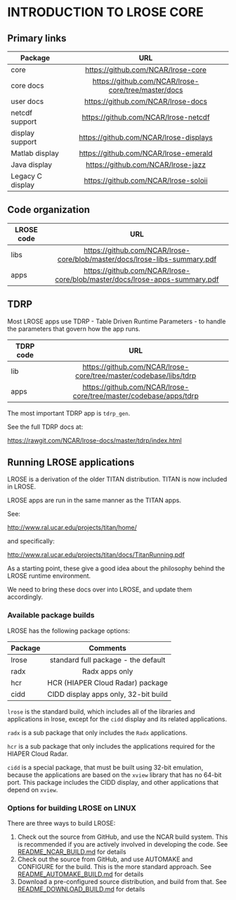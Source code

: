 # INTRODUCTION TO LROSE CORE

## Primary links

| Package           | URL      |
| -------------     |:-------------:|
| core              | https://github.com/NCAR/lrose-core |
| core docs         | https://github.com/NCAR/lrose-core/tree/master/docs |
| user docs         | https://github.com/NCAR/lrose-docs |
| netcdf support    | https://github.com/NCAR/lrose-netcdf |
| display support   | https://github.com/NCAR/lrose-displays |
| Matlab display    | https://github.com/NCAR/lrose-emerald |
| Java display      | https://github.com/NCAR/lrose-jazz |
| Legacy C display  | https://github.com/NCAR/lrose-soloii |

## Code organization

| LROSE code        | URL      |
| -------------     |:-------------:|
| libs       | https://github.com/NCAR/lrose-core/blob/master/docs/lrose-libs-summary.pdf |
| apps       | https://github.com/NCAR/lrose-core/blob/master/docs/lrose-apps-summary.pdf |

## TDRP

Most LROSE apps use TDRP - Table Driven Runtime Parameters - to handle the parameters
that govern how the app runs.

| TDRP code         | URL      |
| -------------     |:-------------:|
| lib       | https://github.com/NCAR/lrose-core/tree/master/codebase/libs/tdrp |
| apps      | https://github.com/NCAR/lrose-core/tree/master/codebase/apps/tdrp |

The most important TDRP app is `tdrp_gen`.

See the full TDRP docs at:

 https://rawgit.com/NCAR/lrose-docs/master/tdrp/index.html

## Running LROSE applications

LROSE is a derivation of the older TITAN distribution. TITAN is now included in LROSE.

LROSE apps are run in the same manner as the TITAN apps.

See:

  http://www.ral.ucar.edu/projects/titan/home/

and specifically:

  http://www.ral.ucar.edu/projects/titan/docs/TitanRunning.pdf

As a starting point, these give a good idea about the philosophy behind the
LROSE runtime environment.

We need to bring these docs over into LROSE, and update them accordingly.


### Available package builds

LROSE has the following package options:

| Package       | Comments      |
| ------------- |:-------------:|
| lrose         | standard full package - the default |
| radx          | Radx apps only |
| hcr           | HCR (HIAPER Cloud Radar) package |
| cidd          | CIDD display apps only, 32-bit build |

`lrose` is the standard build, which includes all of the libraries and applications in lrose, except for the `cidd` display and its related applications.

`radx` is a sub package that only includes the `Radx` applications.

`hcr` is a sub package that only includes the applications required for the HIAPER Cloud Radar.

`cidd` is a special package, that must be built using 32-bit emulation, because the applications are based on the `xview` library that has no 64-bit port. This package includes the CIDD display, and other applications that depend on `xview`.

### Options for building LROSE on LINUX

There are three ways to build LROSE:

1. Check out the source from GitHub, and use the NCAR build system.
This is recommended if you are actively involved in developing the code.
See [README_NCAR_BUILD.md](./README_NCAR_BUILD.md) for details
2. Check out the source from GitHub, and use AUTOMAKE and CONFIGURE for the build.
This is the more standard approach.
See [README_AUTOMAKE_BUILD.md](./README_AUTOMAKE_BUILD.md) for details
3. Download a pre-configured source distribution, and build from that.
See [README_DOWNLOAD_BUILD.md](./README_DOWNLOAD_BUILD.md) for details

